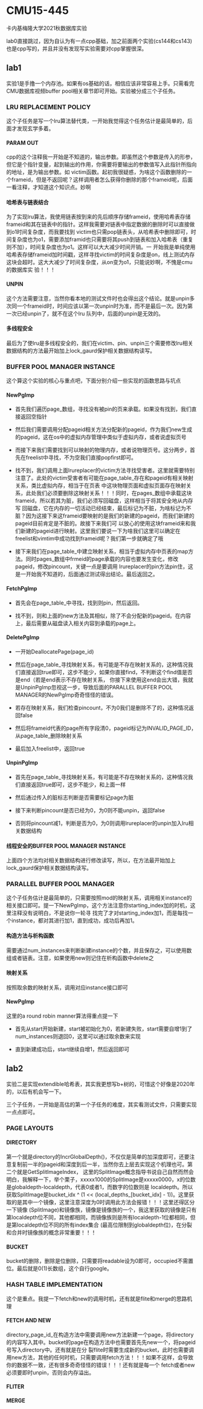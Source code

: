 # CMU15-445
卡内基梅隆大学2021秋数据库实验

lab0直接跳过，因为自认为有一点cpp基础，加之前面两个实验(cs144和cs143)也是cpp写的，并且并没有发现写实验需要对cpp掌握很深。

## lab1

实验1是手撸一个内存池。如果有os基础的话，相信应该非常容易上手。只需看完CMU数据库视频buffer pool相关章节即可开始。实验被分成三个子任务。


### LRU REPLACEMENT POLICY

这个子任务是写一个lru算法替代类，一开始我觉得这个任务估计是最简单的，后面才发现玄学多着。


#### PARAM OUT

cpp的这个注释我一开始是不知道的，输出参数。即虽然这个参数是传入的形参，但它是个指针变量，起到输出的作用，你需要将要输出的参数值写入此指针所指向的地址，是为输出参数。如
victim函数。起初我很疑惑，为啥这个函数删除的一个frameid，但是不返回呢？这样调用者怎么获得你删除的那个frameid呢，后面一看注释，才知道这个知识点。妙啊


#### 哈希表与链表结合

为了实现lru算法，我使用链表按到来的先后顺序存储frameid，使用哈希表存储frameid和其在链表中的指针。这样我需要对链表中指定数据的删除时可以直接做到o1时间复杂度，而我要找到
victim也只需pop链表头，从哈希表中删除即可，时间复杂度也为o1，需要添加framid也只需要将其push到链表和加入哈希表（重复则不加），时间复杂度也为o1。这样可以大大减少时间开销。一
开始我是单纯使用哈希表存储frameid加时间戳，这样寻找victim的时间复杂度是on，线上测试内存这块会超时。这大大减少了时间复杂度，从on变为o1，只能说妙啊，不愧是cmu的数据库实
验！！！


#### UNPIN

这个方法需要注意，当然你看本地的测试文件时也会得出这个结论。就是unpin多次同一个frameid时，时间应该以第一次unpin时为准，而不是最后一次。因为第一次已经unpin了，就不在这个lru
队列中，后面的unpin是无效的。


#### 多线程安全

最后为了使lru是多线程安全的，我们在victim、pin、unpin三个需要修改lru相关数据结构的方法最开始加上lock_gaurd保护相关数据结构读写。



### BUFFER POOL MANAGER INSTANCE

这个算这个实验的核心与重点吧，下面分别介绍一些实现的函数思路与坑点

#### NewPgImp

- 首先我们遍历page_数组，寻找没有被pin的页来承载。如果没有找到，我们直接返回空指针

- 然后我们需要调用分配pageid相关方法分配新的pageid，作为我们new生成的pageid，这在os中的虚拟内存管理中类似于虚拟内存，或者说虚拟页号

- 而接下来我们需要找到可以映射的物理内存，或者说物理页号。这分两步，首先在freelist中寻找，不为空我们直接popfirst即可。

- 找不到，我们调用上面lrureplacer的victim方法寻找受害者。这里就需要特别注意了。此处的victim受害者有可能在page_table_存在和pageid有相关映射关系，类比虚拟内存，相当于在页表
  中这块物理页面和虚拟页面存在映射关系，此处我们必须要删除这映射关系！！！同时，在pages_数组中承载这块frameid，所以若其为脏，我们必须写回磁盘，这样相当于将其安全地从内存写
  回磁盘，它在内存的一切活动已经结束，最后标记为不脏，为啥标记为不脏？因为这接下来这frameid要映射的是我们的新建的pageid，而我们新建的pageid目前肯定是不脏的。故接下来我们可
  以放心的使用这块frameid来和我们新建的pageid进行映射。这里我们要说一下为啥我们这里可以确定在freelist和vimtim中成功找到frameid呢？我们第一步就确定了哦

- 接下来我们在page_table_中建立映射关系，相当于虚拟内存中页表的map方法。同时pages_数组中frmeid的page承载的内容也要发生变化，修改pageid，修改pincount，关键一点是要调用
  lrureplacer的pin方法pin住，这是一开始我不知道的，后面通过测试得出结论。最后返回之。


#### FetchPgImp

- 首先会在page_table_中寻找，找到则pin，然后返回。

- 找不到，则和上面的new方法及其相似，除了不会分配新的pageid。在内容上，最后需要从磁盘读入相关内容到承载的page上。


#### DeletePgImp

- 一开始DeallocatePage(page_id)

- 然后在page_table_寻找映射关系，有可能是不存在映射关系的，这种情况我们直接返回true即可，这步不能少，如果你直接find，不判断这个find值是否是end（若是end表示不存在映射关系，
  你接下来使用这end会出大错，我就是UnpinPgImp忽视这一步，导致后面的PARALLEL BUFFER POOL MANAGER的NewPgImp奇奇怪怪的错误。
  
- 若存在映射关系，我们检查pincount，不为0我们是删除不了的，这种情况返回false

- 然后将frameid代表的page所有字段清0，pageid标记为INVALID_PAGE_ID，从page_table_删除映射关系

- 最后加入freelist中，返回true


#### UnpinPgImp

- 首先在page_table_寻找映射关系，有可能是不存在映射关系的，这种情况我们直接返回true即可，这步不能少，和上面一样

- 然后通过传入的脏标志判断是否需要标记page为脏

- 接下来判断pincount是否已经为0，为0则不能unpin，返回false

- 否则将pincount减1，判断是否为0，为0则调用lrureplacer的unpin加入lru相关数据结构


#### 线程安全的BUFFER POOL MANAGER INSTANCE

上面四个方法均对相关数据结构进行修改读写，所以，在方法最开始加上lock_gaurd保护相关数据结构读写。


### PARALLEL BUFFER POOL MANAGER

这个子任务估计是最简单的，只需要按照mod的映射关系，调用相关instance的相关接口即可。提一下NewPgImp，这个方法注意你starting_index加的时机，这里注释没有说明白，不是说你一轮寻
找完了才对starting_index加1，而是每找一个instance，都对其进行加1，直到成功，成功后再加1。

#### 构造方法与析构函数

需要通过num_instances来判断新建instance的个数，并且保存之，可以使用数组或者链表。注意，如果使用new则记住在析构函数中delete之

#### 映射关系

按照取余数的映射关系，调用对应instance接口即可

#### NewPgImp

这里的a round robin manner算法得重点提一下

- 首先从start开始新建，start被初始化为0，若新建失败，start需要自增1到了num_instances则退回0，这里可以通过取余数来实现

- 直到新建成功后，start继续自增1，然后返回即可



## lab2

实验二是实现extendible哈希表，其实我更想写b+树的，可惜这个好像是2020年的，以后有机会写一下。

三个子任务，一开始是高估的第一个子任务的难度，其实看测试文件，只需要实现一点点即可。


### PAGE LAYOUTS

#### DIRECTORY

第一个就是directory的IncrGlobalDepth()，不仅仅是简单的加深度即可，还要注意复制前一半的pageid和深度到后一半，当然你去上层去实现这个机理也可。第二个就是GetSplitImageIndex，
这里的SplitImage概念指导书说自己自然而然会明白，我解释一下，举个栗子，xxxxx1000的SplitImage是xxxxx0000，x的位数是globaldepth-localdepth，代表0或者1，而数字的位数则是
localdepth。所以获取SplitImage是bucket_idx ^ (1 << (local_depths_[bucket_idx] - 1))。这里获取的是其中一个镜像，这里注意深度为0时调用此方法会报错！！！这里还得区分一下镜像
(SplitImage)和镜像族，镜像是镜像族的一个，我这里获取的镜像是只有第localdepth位不同，其他都相同，而镜像族则是所有localdepth-1位都相同，但是第localdepth位不同的所有index集合
(最高位限制到globaldepth位)，在分裂和合并时镜像族的概念非常重要！！！

#### BUCKET

bucket的删除，删除是位删除，只需要将readable设为0即可，occupied不需置位。最后就是0(1)长数组，这个自行google。


### HASH TABLE IMPLEMENTATION

这个是重点。我提一下fetch和new的调用时机，还有就是flite和merge的思路机理


#### FETCH AND NEW

directory_page_id_在构造方法中需要调用new方法新建一个page，将directory的内容写入其中。bucket的page在构造方法中也需要首先先new一个，将pageid号写入directory中。还有就是在分
裂flite时需要生成新的bucket，此时也需要调用new方法，其他的任何时机，只需要调用fetch方法！！！如果不这样，会导致你的数据不一致，还有很多奇奇怪怪的错误！！！还有就是每一个
fetch或者new必须要即时unpin，否则会内存溢出。

#### FLITER



#### MERGE





















